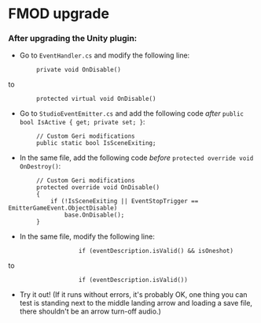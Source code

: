 # FMOD upgrade

### After upgrading the Unity plugin:

- Go to `EventHandler.cs` and modify the following line:

```
        private void OnDisable()
```

to

```
        protected virtual void OnDisable()
```

- Go to `StudioEventEmitter.cs` and add the following code _after_ `public bool IsActive { get; private set; }`:

```
        // Custom Geri modifications
        public static bool IsSceneExiting;
```

- In the same file, add the following code _before_ `protected override void OnDestroy()`:

```
        // Custom Geri modifications
        protected override void OnDisable()
        {
            if (!IsSceneExiting || EventStopTrigger == EmitterGameEvent.ObjectDisable)
                base.OnDisable();
        }
```

- In the same file, modify the following line:

```
                    if (eventDescription.isValid() && isOneshot)
```

to

```
                    if (eventDescription.isValid())
```

- Try it out! (If it runs without errors, it's probably OK, one thing you can test is standing next to the middle landing arrow and loading a save file, there shouldn't be an arrow turn-off audio.)

